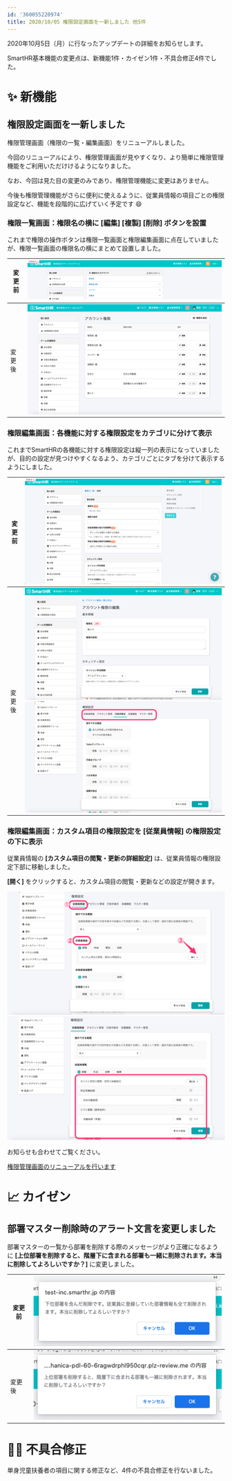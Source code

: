 ```yaml
---
id: '360055220974'
title: 2020/10/05 権限設定画面を一新しました 他5件
---
```

2020年10月5日（月）に行なったアップデートの詳細をお知らせします。

SmartHR基本機能の変更点は、新機能1件・カイゼン1件・不具合修正4件でした。

# ✨ 新機能

## 権限設定画面を一新しました

権限管理画面（権限の一覧・編集画面）をリニューアルしました。

今回のリニューアルにより、権限管理画面が見やすくなり、より簡単に権限管理機能をご利用いただけけるようになりました。

なお、今回は見た目の変更のみであり、権限管理機能に変更はありません。

今後も権限管理機能がさらに便利に使えるように、従業員情報の項目ごとの権限設定など、機能を段階的に広げていく予定です 😄

### 権限一覧画面：権限名の横に **\[編集\] \[複製\] \[削除\]** ボタンを設置

これまで権限の操作ボタンは権限一覧画面と権限編集画面に点在していましたが、権限一覧画面の権限名の横にまとめて設置しました。

| 変更前 | ![upload_c3d5a8d726db67d343c739add3535ec7-2.png](./upload_c3d5a8d726db67d343c739add3535ec7-2.png) |
| --- | --- |
| 変更後 |   ![__________2020-10-06_10_19_38.png](./__________2020-10-06_10_19_38.png)   |

### 権限編集画面：各機能に対する権限設定をカテゴリに分けて表示

これまでSmartHRの各機能に対する権限設定は縦一列の表示になっていましたが、目的の設定が見つけやすくなるよう、カテゴリごとにタブを分けて表示するようにしました。

| 変更前 | ![upload_6b7e94a1e3b2eddeb17118f6c5332f9b-2.png](./upload_6b7e94a1e3b2eddeb17118f6c5332f9b-2.png) |
| --- | --- |
| 変更後 |   ![__________2020-10-06_10_32_40.png](./__________2020-10-06_10_32_40.png)  ![__________2020-10-06_10_59_27.png](./__________2020-10-06_10_59_27.png)   |

### 権限編集画面：カスタム項目の権限設定を **\[従業員情報\]** の権限設定の下に表示

従業員情報の **\[カスタム項目の閲覧・更新の詳細設定\]** は、従業員情報の権限設定下部に移動しました。

**\[開く\]** をクリックすると、カスタム項目の閲覧・更新などの設定が開きます。

![__________2020-10-06_11_01_57.png](./__________2020-10-06_11_01_57.png)![__________2020-10-06_11_02_19-1.png](./__________2020-10-06_11_02_19-1.png)

お知らせも合わせてご覧ください。

[権限管理画面のリニューアルを行います](https://smarthr.jp/update/20580)

# 📈 カイゼン

## 部署マスター削除時のアラート文言を変更しました

部署マスターの一覧から部署を削除する際のメッセージがより正確になるように **\[上位部署を削除すると、階層下に含まれる部署も一緒に削除されます。本当に削除してよろしいですか？\]** に変更しました。

| 変更前 | ![312b764e-89c7-4c22-8181-b5f5ef9c1e4b-1920x795r-2.png](./312b764e-89c7-4c22-8181-b5f5ef9c1e4b-1920x795r-2.png) |
| --- | --- |
| 変更後 | ![bd03acff-dffd-492d-b56b-f4c383ac0d1d-1920x802r-2.png](./bd03acff-dffd-492d-b56b-f4c383ac0d1d-1920x802r-2.png) |

# 👨‍⚕️ 不具合修正

単身児童扶養者の項目に関する修正など、4件の不具合修正を行ないました。
